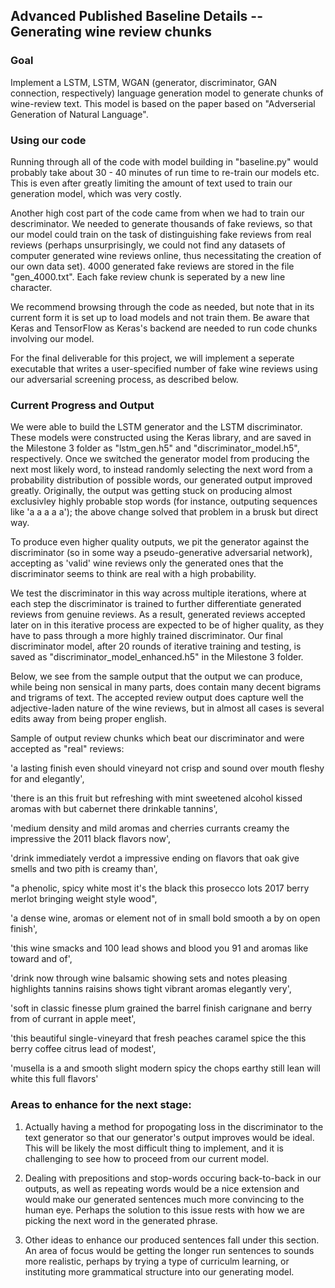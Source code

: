 ## Advanced Published Baseline Details -- Generating wine review chunks

### Goal
Implement a LSTM, LSTM, WGAN (generator, discriminator, GAN connection, respectively) language generation model to generate chunks of wine-review text. This model is based on the paper based on "Adverserial Generation of Natural Language".

### Using our code
Running through all of the code with model building in "baseline.py" would probably take about 30 - 40 minutes of run time to re-train our models etc. This is even after greatly limiting the amount of text used to train our generation model, which was very costly. 

Another high cost part of the code came from when we had to train our descriminator.  We needed to generate thousands of fake reviews, so that our model could train on the task of distinguishing fake reviews from real reviews (perhaps unsurprisingly, we could not find any datasets of computer generated wine reviews online, thus necessitating the creation of our own data set). 4000 generated fake reviews are stored in the file "gen_4000.txt". Each fake review chunk is seperated by a new line character.

We recommend browsing through the code as needed, but note that in its current form it is set up to load models and not train them. Be aware that Keras and TensorFlow as Keras's backend are needed to run code chunks involving our model.

For the final deliverable for this project, we will implement a seperate executable that writes a user-specified number of fake wine reviews using our adversarial screening process, as described below.

### Current Progress and Output
We were able to build the LSTM generator and the LSTM discriminator. These models were constructed using the Keras library, and are saved in the Milestone 3 folder as "lstm_gen.h5" and "discriminator_model.h5", respectively. Once we switched the generator model from producing the next most likely word, to instead randomly selecting the next word from a probability distribution of possible words, our generated output improved greatly. Originally, the output was getting stuck on producing almost exclusivley highly probable stop words (for instance, outputing sequences like 'a a a a a'); the above change solved that problem in a brusk but direct way.

To produce even higher quality outputs, we pit the generator against the discriminator (so in some way a pseudo-generative adversarial network), accepting as 'valid' wine reviews only the generated ones that the discriminator seems to think are real with a high probability.

We test the discriminator in this way across multiple iterations, where at each step the discriminator is trained to further differentiate generated reviews from genuine reviews. As a result, generated reviews accepted later on in this iterative process are expected to be of higher quality, as they have to pass through a more highly trained discriminator. Our final discriminator model, after 20 rounds of iterative training and testing, is saved as "discriminator_model_enhanced.h5" in the Milestone 3 folder.

Below, we see from the sample output that the output we can produce, while being non sensical in many parts, does contain many decent bigrams and trigrams of text. The accepted review output does capture well the adjective-laden nature of the wine reviews, but in almost all cases is several edits away from being proper english.

Sample of output review chunks which beat our discriminator and were accepted as "real" reviews:

'a lasting finish even should vineyard not crisp and sound over mouth fleshy for and elegantly',

'there is an this fruit but refreshing with mint sweetened alcohol kissed aromas with but cabernet there drinkable tannins',

'medium density and mild aromas and cherries currants creamy the impressive the 2011 black flavors now',

'drink immediately verdot a impressive ending on flavors that oak give smells and two pith is creamy than',

"a phenolic, spicy white most it's the black this prosecco lots 2017 berry merlot bringing weight style wood",

'a dense wine, aromas or element not of in small bold smooth a by on open finish',

'this wine smacks and 100 lead shows and blood you 91 and aromas like toward and of',

'drink now through wine balsamic showing sets and notes pleasing highlights tannins raisins shows tight vibrant aromas elegantly very',

'soft in classic finesse plum grained the barrel finish carignane and berry from of currant in apple meet',

'this beautiful single-vineyard that fresh peaches caramel spice the this berry coffee citrus lead of modest',

'musella is a and smooth slight modern spicy the chops earthy still lean will white this full flavors'


### Areas to enhance for the next stage:

1. Actually having a method for propogating loss in the discriminator to the text generator so that our generator's output improves would be ideal. This will be likely the most difficult thing to implement, and it is challenging to see how to proceed from our current model.

2. Dealing with prepositions and stop-words occuring back-to-back in our outputs, as well as repeating words would be a nice extension and would make our generated sentences much more convincing to the human eye. Perhaps the solution to this issue rests with how we are picking the next word in the generated phrase.

3. Other ideas to enhance our produced sentences fall under this section. An area of focus would be getting the longer run sentences to sounds more realistic, perhaps by trying a type of curriculm learning, or instituting more grammatical structure into our generating model.
